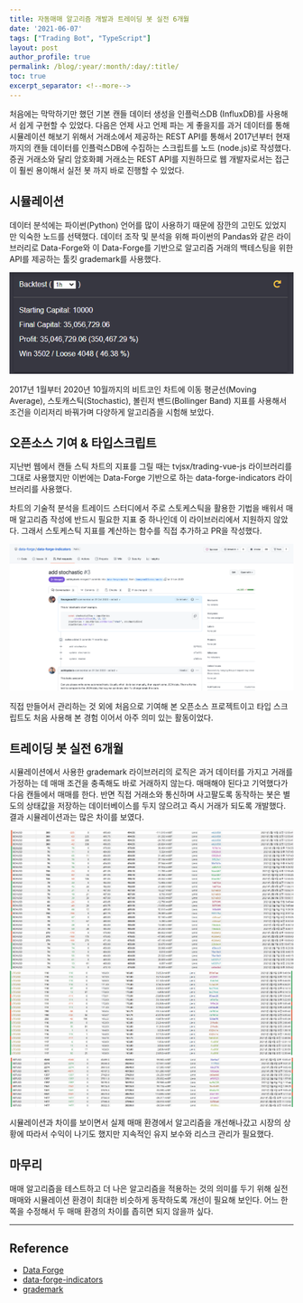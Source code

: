 ```yaml
---
title: 자동매매 알고리즘 개발과 트레이딩 봇 실전 6개월
date: '2021-06-07'
tags: ["Trading Bot", "TypeScript"]
layout: post
author_profile: true
permalink: /blog/:year/:month/:day/:title/
toc: true
excerpt_separator: <!--more-->
---
```


처음에는 막막하기만 했던 기본 캔들 데이터 생성을 인플럭스DB (InfluxDB)를 사용해서 쉽게 구현할 수 있었다. 다음은 언제 사고 언제 파는 게 좋을지를 과거 데이터를 통해 시뮬레이션 해보기 위해서 거래소에서 제공하는 REST API를 통해서 2017년부터 현재까지의 캔들 데이터를 인플럭스DB에 수집하는 스크립트를 노드 (node.js)로 작성했다. 증권 거래소와 달리 암호화폐 거래소는 REST API를 지원하므로 웹 개발자로서는 접근이 훨씬 용이해서 실전 봇 까지 바로 진행할 수 있었다.

<!--more-->

## 시뮬레이션

데이터 분석에는 파이썬(Python) 언어를 많이 사용하기 때문에 잠깐의 고민도 있었지만 익숙한 노드를 선택했다. 데이터 조작 및 분석을 위해 파이썬의 Pandas와 같은 라이브러리로 Data-Forge와 이 Data-Forge를 기반으로 알고리즘 거래의 백테스팅을 위한 API를 제공하는 툴킷 grademark를 사용했다.

<img src="/assets/images/posts/2021/06/07/backtest.png" alt="backtext" />

2017년 1월부터 2020년 10월까지의 비트코인 차트에 이동 평균선(Moving Average), 스토캐스틱(Stochastic), 볼린저 밴드(Bollinger Band) 지표를 사용해서 조건을 이리저리 바꿔가며 다양하게 알고리즘을 시험해 보았다.

## 오픈소스 기여 & 타입스크립트

지난번 웹에서 캔들 스틱 차트의 지표를 그릴 때는 tvjsx/trading-vue-js 라이브러리를 그대로 사용했지만 이번에는 Data-Forge 기반으로 하는 data-forge-indicators 라이브러리를 사용했다.

차트의 기술적 분석을 트레이드 스터디에서 주로 스토케스틱을 활용한 기법을 배워서 매매 알고리즘 작성에 반드시 필요한 지표 중 하나인데 이 라이브러리에서 지원하지 않았다. 그래서 스토케스틱 지표를 계산하는 함수를 직접 추가하고 PR을 작성했다.

<img src="/assets/images/posts/2021/06/07/stochastic.png" alt="stochastic" />

직접 만들어서 관리하는 것 외에 처음으로 기여해 본 오픈소스 프로젝트이고 타입 스크립트도 처음 사용해 본 경험 이어서 아주 의미 있는 활동이었다.

## 트레이딩 봇 실전 6개월

시뮬레이션에서 사용한 grademark 라이브러리의 로직은 과거 데이터를 가지고 거래를 가정하는 데 매매 조건을 충족해도 바로 거래하지 않는다. 매매해야 된다고 기억했다가 다음 캔들에서 매매를 한다. 반면 직접 거래소와 통신하며 사고팔도록 동작하는 봇은 별도의 상태값을 저장하는 데이터베이스를 두지 않으려고 즉시 거래가 되도록 개발했다. 결과 시뮬레이션과는 많은 차이를 보였다.

<img src="/assets/images/posts/2021/06/07/profit1.png" alt="profit1" />
<img src="/assets/images/posts/2021/06/07/profit2.png" alt="profit2" />
<img src="/assets/images/posts/2021/06/07/profit3.png" alt="profit3" />

시뮬레이션과 차이를 보이면서 실제 매매 환경에서 알고리즘을 개선해나갔고 시장의 상황에 따라서 수익이 나기도 했지만 지속적인 유지 보수와 리스크 관리가 필요했다.

## 마무리

매매 알고리즘을 테스트하고 더 나은 알고리즘을 적용하는 것의 의미를 두기 위해 실전 매매와 시뮬레이션 환경이 최대한 비슷하게 동작하도록 개선이 필요해 보인다.
어느 한쪽을 수정해서 두 매매 환경의 차이를 좁히면 되지 않을까 싶다.

---

## Reference

* [Data Forge](https://github.com/data-forge/data-forge-ts)
* [data-forge-indicators](https://github.com/data-forge/data-forge-indicators)
* [grademark](https://github.com/grademark/grademark)
